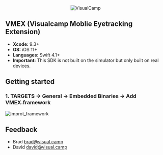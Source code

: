 
<br>
<br>

<p align="center">
<a herf = "http://visual.camp"><img src="http://visual.camp/wp-content/uploads/2017/01/logo.png" alt="VisualCamp"></a>
</p>


## VMEX (Visualcamp Moblie Eyetracking Extension)

* **Xcode:** 9.3+
* **OS:** iOS 11+
* **Languages:** Swift 4.1+
* **Important:** This SDK is not built on the simulator but  only built on real devices.

## Getting started


### 1. TARGETS -> General -> Embedded Binaries -> Add VMEX.framework

![improt_framework](https://user-images.githubusercontent.com/16757294/41086621-89c5fe74-6a75-11e8-809c-67f7df6ed1c5.png)

## Feedback

- Brad [brad@visual.camp](mailto:brad@visual.camp)
- David [david@visual.camp](mailto:david@visual.camp)
